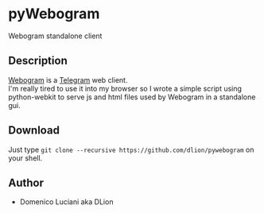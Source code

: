 # pyWebogram
Webogram standalone client

## Description
[Webogram](https://github.com/zhukov/webogram) is a [Telegram](https://telegram.org/) web client.   
I'm really tired to use it into my browser so I wrote a simple script using python-webkit to serve js and html files used by Webogram in a standalone gui.

## Download
Just type `git clone --recursive https://github.com/dlion/pywebogram` on your shell.

## Author

* Domenico Luciani aka DLion
